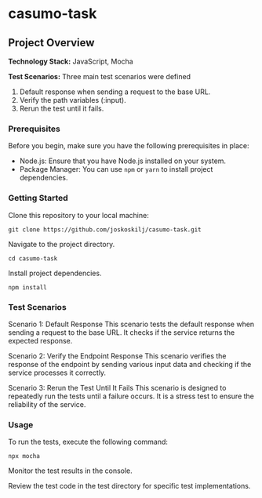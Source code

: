 # casumo-task

## Project Overview

**Technology Stack:** JavaScript, Mocha

**Test Scenarios:** Three main test scenarios were defined

1. Default response when sending a request to the base URL.
2. Verify the path variables (:input).
3. Rerun the test until it fails.

### Prerequisites

Before you begin, make sure you have the following prerequisites in place:

- Node.js: Ensure that you have Node.js installed on your system.
- Package Manager: You can use `npm` or `yarn` to install project dependencies.

### Getting Started

Clone this repository to your local machine:

`git clone https://github.com/joskoskilj/casumo-task.git`

Navigate to the project directory.

`cd casumo-task`

Install project dependencies.

`npm install`

### Test Scenarios

Scenario 1: Default Response
This scenario tests the default response when sending a request to the base URL. It checks if the service returns the expected response.

Scenario 2: Verify the Endpoint Response
This scenario verifies the response of the endpoint by sending various input data and checking if the service processes it correctly.

Scenario 3: Rerun the Test Until It Fails
This scenario is designed to repeatedly run the tests until a failure occurs. It is a stress test to ensure the reliability of the service.

### Usage

To run the tests, execute the following command:

`npx mocha`

Monitor the test results in the console.

Review the test code in the test directory for specific test implementations.

